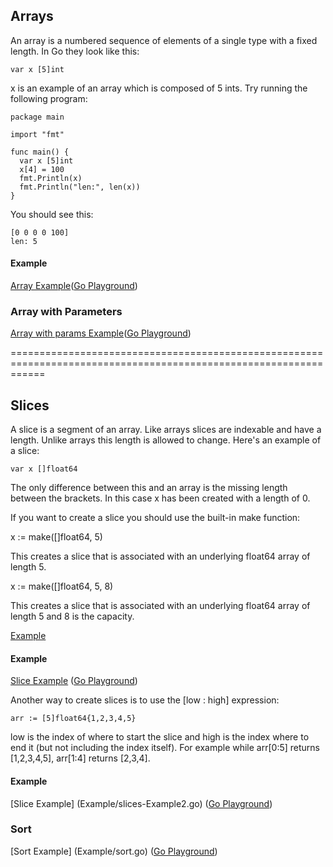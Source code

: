 ## Arrays
An array is a numbered sequence of elements of a single type with a fixed length. In Go they look like this:

    var x [5]int

x is an example of an array which is composed of 5 ints. Try running the following program:

    package main

    import "fmt"

    func main() {
      var x [5]int
      x[4] = 100
      fmt.Println(x)
      fmt.Println("len:", len(x))
    }

You should see this:

    [0 0 0 0 100]
    len: 5


#### Example
[Array Example](Example/arrays-Example1.go)([Go Playground](http://play.golang.org/p/9eRi-7q3YZ))

### Array with Parameters

[Array with params Example](Example/Array-with-params.go)([Go Playground](http://play.golang.org/p/ug9dOvqE6N))



==================================================================================================================


## Slices

A slice is a segment of an array. Like arrays slices are indexable and have a length. Unlike arrays this length is allowed to change. Here's an example of a slice:

    var x []float64

The only difference between this and an array is the missing length between the brackets. In this case x has been created with a length of 0.

If you want to create a slice you should use the built-in make function:

   x := make([]float64, 5)

This creates a slice that is associated with an underlying float64 array of length 5.

   x := make([]float64, 5, 8)

This creates a slice that is associated with an underlying float64 array of length 5 and 8 is the capacity.

[Example](Example/Slices-Capacity.go)

#### Example
[Slice Example](Example/slices-Example1.go) ([Go Playground](http://play.golang.org/p/LfhqQPvEak))


Another way to create slices is to use the [low : high] expression:

    arr := [5]float64{1,2,3,4,5}

low is the index of where to start the slice and high is the index where to end it (but not including the index itself). For example while arr[0:5] returns [1,2,3,4,5], arr[1:4] returns [2,3,4].

#### Example

[Slice Example] (Example/slices-Example2.go)      ([Go Playground](http://play.golang.org/p/T68jK-rlGf))


### Sort

[Sort Example] (Example/sort.go)      ([Go Playground](http://play.golang.org/p/fp7sXZJZaz))


